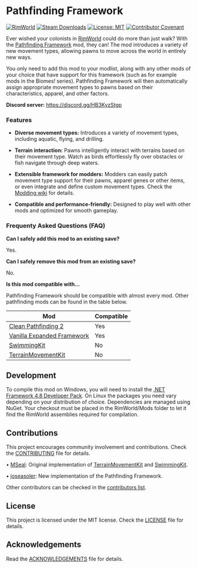 Pathfinding Framework
===

[![RimWorld](https://img.shields.io/badge/RimWorld-1.4-informational)](https://rimworldgame.com/) [![Steam Downloads](https://img.shields.io/steam/downloads/ToDo)](https://steamcommunity.com/sharedfiles/filedetails/?id=2813426619) [![License: MIT](https://img.shields.io/badge/License-MIT-yellow.svg)](https://opensource.org/licenses/MIT) [![Contributor Covenant](https://img.shields.io/badge/Contributor%20Covenant-2.1-4baaaa.svg)](CODE_OF_CONDUCT.md)

Ever wished your colonists in [RimWorld](https://rimworldgame.com/) could do more than just walk? With the [Pathfinding Framework](https://steamcommunity.com/sharedfiles/filedetails/?id=ToDo) mod, they can! The mod introduces a variety of new movement types, allowing pawns to move across the world in entirely new ways.

You only need to add this mod to your modlist, along with any other mods of your choice that have support for this framework (such as for example mods in the Biomes! series). Pathfinding Framework will then automatically assign appropriate movement types to pawns based on their characteristics, apparel, and other factors.

**Discord server:** https://discord.gg/HB3KyzStgp

### Features

* **Diverse movement types:** Introduces a variety of movement types, including aquatic, flying, and drilling.


* **Terrain interaction:** Pawns intelligently interact with terrains based on their movement type. Watch as birds effortlessly fly over obstacles or fish navigate through deep waters.


* **Extensible framework for modders:** Modders can easily patch movement type support for their pawns, apparel genes or other items, or even integrate and define custom movement types. Check the [Modding wiki](https://github.com/joseasoler/Pathfinding-Framework/wiki/Modding) for details.


* **Compatible and performance-friendly:** Designed to play well with other mods and optimized for smooth gameplay.

### Frequenty Asked Questions (FAQ)

**Can I safely add this mod to an existing save?**

Yes.

**Can I safely remove this mod from an existing save?**

No.

**Is this mod compatible with...**

Pathfinding Framework should be compatible with almost every mod. Other pathfinding mods can be found in the table below.

| Mod                                                                                             | Compatible   |
|-------------------------------------------------------------------------------------------------|--------------|
| [Clean Pathfinding 2](https://steamcommunity.com/sharedfiles/filedetails/?id=2603765747)        | Yes          |
| [Vanilla Expanded Framework](https://steamcommunity.com/sharedfiles/filedetails/?id=2023507013) | Yes          |
| [SwimmingKit](https://steamcommunity.com/sharedfiles/filedetails/?id=1542399915)                | No           |
| [TerrainMovementKit](https://steamcommunity.com/sharedfiles/filedetails/?id=2048567351)         | No           |

Development
---

To compile this mod on Windows, you will need to install the [.NET Framework 4.8 Developer Pack](https://dotnet.microsoft.com/en-us/download/dotnet-framework/net48). On Linux the packages you need vary depending on your distribution of choice. Dependencies are managed using NuGet. Your checkout must be placed in the RimWorld/Mods folder to let it find the RimWorld assemblies required for compilation.

Contributions
---

This project encourages community involvement and contributions. Check the [CONTRIBUTING](CONTRIBUTING.md) file for details.

• [MSeal](https://github.com/MSeal/): Original implementation of [TerrainMovementKit](https://github.com/MSeal/RimworldTerrainMovementKit) and [SwimmingKit](https://github.com/MSeal/RimworldSwimming).

• [joseasoler](https://github.com/joseasoler): New implementation of the Pathfinding Framework.

Other contributors can be checked in the [contributors list](https://github.com/joseasoler/pathfinding-framework/graphs/contributors).

License
---

This project is licensed under the MIT license. Check the [LICENSE](LICENSE) file for details.

Acknowledgements
---

Read the [ACKNOWLEDGEMENTS](ACKNOWLEDGEMENTS.md) file for details.
